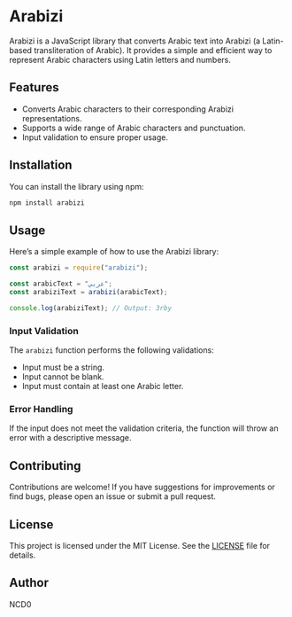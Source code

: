 # Arabizi

Arabizi is a JavaScript library that converts Arabic text into Arabizi (a Latin-based transliteration of Arabic). It provides a simple and efficient way to represent Arabic characters using Latin letters and numbers.

## Features

- Converts Arabic characters to their corresponding Arabizi representations.
- Supports a wide range of Arabic characters and punctuation.
- Input validation to ensure proper usage.

## Installation

You can install the library using npm:

```bash
npm install arabizi
```

## Usage

Here’s a simple example of how to use the Arabizi library:

```js
const arabizi = require("arabizi");

const arabicText = "عربي";
const arabiziText = arabizi(arabicText);

console.log(arabiziText); // Output: 3rby
```

### Input Validation

The `arabizi` function performs the following validations:

- Input must be a string.
- Input cannot be blank.
- Input must contain at least one Arabic letter.

### Error Handling

If the input does not meet the validation criteria, the function will throw an error with a descriptive message.

## Contributing

Contributions are welcome! If you have suggestions for improvements or find bugs, please open an issue or submit a pull request.

## License

This project is licensed under the MIT License. See the [LICENSE](LICENSE) file for details.

## Author

NCD0
